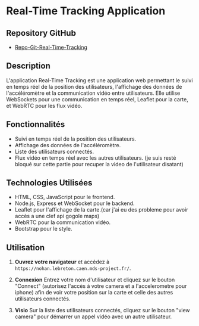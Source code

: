 # Real-Time Tracking Application

## Repository GitHub

- [Repo-Git-Real-Time-Tracking](https://github.com/nohan-lebreton/real-time-tracking)
## Description

L'application Real-Time Tracking est une application web permettant le suivi en temps réel de la position des utilisateurs, l'affichage des données de l'accéléromètre et la communication vidéo entre utilisateurs. Elle utilise WebSockets pour une communication en temps réel, Leaflet pour la carte, et WebRTC pour les flux vidéo.

## Fonctionnalités

- Suivi en temps réel de la position des utilisateurs. 
- Affichage des données de l'accéléromètre.
- Liste des utilisateurs connectés.
- Flux vidéo en temps réel avec les autres utilisateurs. (je suis resté bloqué sur cette partie pour recuper la video de l'utilisateur disatant)

## Technologies Utilisées

- HTML, CSS, JavaScript pour le frontend.
- Node.js, Express et WebSocket pour le backend.
- Leaflet pour l'affichage de la carte.(car j'ai eu des probleme pour avoir accès a une clef api gogole maps)
- WebRTC pour la communication vidéo.
- Bootstrap pour le style.

## Utilisation

1. **Ouvrez votre navigateur** et accédez à `https://nohan.lebreton.caen.mds-project.fr/`.

2. **Connexion** Entrez votre nom d'utilisateur et cliquez sur le bouton "Connect" (autorisez l'accès à votre camera et a l'accelerometre pour iphone) afin de voir votre position sur la carte et celle des autres utilisateurs connectés.

3. **Visio** Sur la liste des utilisateurs connectés, cliquez sur le bouton "view camera" pour démarrer un appel vidéo avec un autre utilisateur. 

